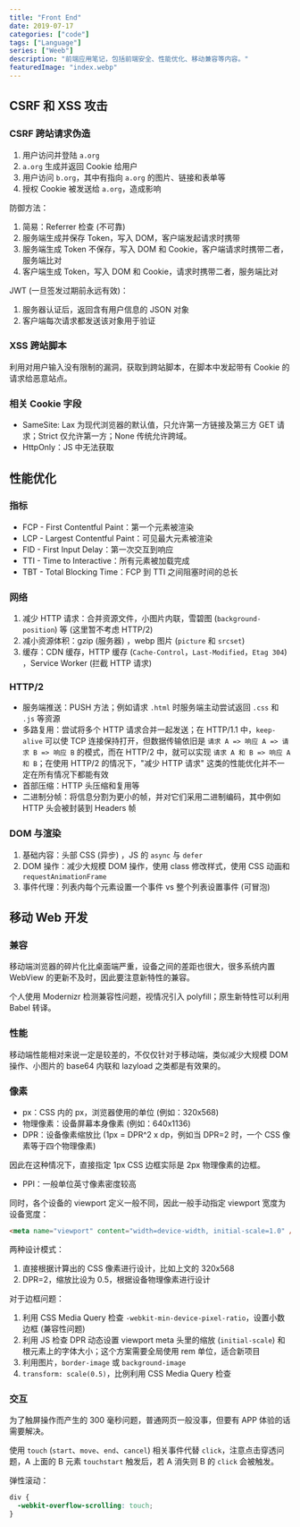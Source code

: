 ```yaml
---
title: "Front End"
date: 2019-07-17
categories: ["code"]
tags: ["Language"]
series: ["Weeb"]
description: "前端应用笔记，包括前端安全、性能优化、移动兼容等内容。"
featuredImage: "index.webp"
---
```


## CSRF 和 XSS 攻击

### CSRF 跨站请求伪造

1. 用户访问并登陆 `a.org`
2. `a.org` 生成并返回 Cookie 给用户
3. 用户访问 `b.org`，其中有指向 `a.org` 的图片、链接和表单等
4. 授权 Cookie 被发送给 `a.org`，造成影响

防御方法：

1. 简易：Referrer 检查 (不可靠)
2. 服务端生成并保存 Token，写入 DOM，客户端发起请求时携带
3. 服务端生成 Token 不保存，写入 DOM 和 Cookie，客户端请求时携带二者，服务端比对
4. 客户端生成 Token，写入 DOM 和 Cookie，请求时携带二者，服务端比对

JWT (一旦签发过期前永远有效)：

1. 服务器认证后，返回含有用户信息的 JSON 对象
2. 客户端每次请求都发送该对象用于验证

### XSS 跨站脚本

利用对用户输入没有限制的漏洞，获取到跨站脚本，在脚本中发起带有 Cookie 的请求给恶意站点。

### 相关 Cookie 字段

- SameSite: Lax 为现代浏览器的默认值，只允许第一方链接及第三方 GET 请求；Strict 仅允许第一方；None 传统允许跨域。
- HttpOnly：JS 中无法获取

## 性能优化

### 指标

- FCP - First Contentful Paint：第一个元素被渲染
- LCP - Largest Contentful Paint：可见最大元素被渲染
- FID - First Input Delay：第一次交互到响应
- TTI - Time to Interactive：所有元素被加载完成
- TBT - Total Blocking Time：FCP 到 TTI 之间阻塞时间的总长

### 网络

1. 减少 HTTP 请求：合并资源文件，小图片内联，雪碧图 (`background-position`) 等 (这里暂不考虑 HTTP/2)
2. 减小资源体积：gzip (服务器) ，webp 图片 (`picture` 和 `srcset`)
3. 缓存：CDN 缓存，HTTP 缓存 (`Cache-Control`，`Last-Modified`，`Etag 304`) ，Service Worker (拦截 HTTP 请求)

### HTTP/2

- 服务端推送：PUSH 方法；例如请求 `.html` 时服务端主动尝试返回 `.css` 和 `.js` 等资源
- 多路复用：尝试将多个 HTTP 请求合并一起发送；在 HTTP/1.1 中，`keep-alive` 可以使 TCP 连接保持打开，但数据传输依旧是 `请求 A => 响应 A => 请求 B => 响应 B` 的模式，而在 HTTP/2 中，就可以实现 `请求 A 和 B => 响应 A 和 B`；在使用 HTTP/2 的情况下，"减少 HTTP 请求" 这类的性能优化并不一定在所有情况下都能有效
- 首部压缩：HTTP 头压缩和复用等
- 二进制分帧：将信息分割为更小的帧，并对它们采用二进制编码，其中例如 HTTP 头会被封装到 Headers 帧

### DOM 与渲染

1. 基础内容：头部 CSS (异步) ，JS 的 `async` 与 `defer`
2. DOM 操作：减少大规模 DOM 操作，使用 class 修改样式，使用 CSS 动画和 `requestAnimationFrame`
3. 事件代理：列表内每个元素设置一个事件 vs 整个列表设置事件 (可冒泡)

## 移动 Web 开发

### 兼容

移动端浏览器的碎片化比桌面端严重，设备之间的差距也很大，很多系统内置 WebView 的更新不及时，因此要注意新特性的兼容。

个人使用 Modernizr 检测兼容性问题，视情况引入 polyfill；原生新特性可以利用 Babel 转译。

### 性能

移动端性能相对来说一定是较差的，不仅仅针对于移动端，类似减少大规模 DOM 操作、小图片的 base64 内联和 lazyload 之类都是有效果的。

### 像素

- px：CSS 内的 px，浏览器使用的单位 (例如：320x568)
- 物理像素：设备屏幕本身像素 (例如：640x1136)
- DPR：设备像素缩放比 (1px = DPR^2 x dp，例如当 DPR=2 时，一个 CSS 像素等于四个物理像素)

因此在这种情况下，直接指定 1px CSS 边框实际是 2px 物理像素的边框。

- PPI：一般单位英寸像素密度较高

同时，各个设备的 viewport 定义一般不同，因此一般手动指定 viewport 宽度为设备宽度：

```html
<meta name="viewport" content="width=device-width, initial-scale=1.0" />
```

两种设计模式：

1. 直接根据计算出的 CSS 像素进行设计，比如上文的 320x568
2. DPR=2，缩放比设为 0.5，根据设备物理像素进行设计

对于边框问题：

1. 利用 CSS Media Query 检查 `-webkit-min-device-pixel-ratio`，设置小数边框 (兼容性问题)
2. 利用 JS 检查 DPR 动态设置 viewport meta 头里的缩放 (`initial-scale`) 和根元素上的字体大小；这个方案需要全局使用 rem 单位，适合新项目
3. 利用图片，`border-image` 或 `background-image`
4. `transform: scale(0.5)`，比例利用 CSS Media Query 检查

### 交互

为了触屏操作而产生的 300 毫秒问题，普通网页一般没事，但要有 APP 体验的话需要解决。

使用 `touch` (`start`、`move`、`end`、`cancel`) 相关事件代替 `click`，注意点击穿透问题，A 上面的 B 元素 `touchstart` 触发后，若 A 消失则 B 的 `click` 会被触发。

弹性滚动：

```css
div {
  -webkit-overflow-scrolling: touch;
}
```
